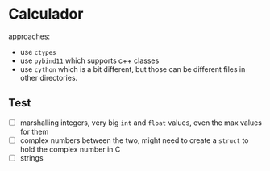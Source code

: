 # Calculador
approaches:
* use `ctypes`
* use `pybind11` which supports c++ classes
* use `cython` which is a bit different, but those can be different files in other directories.

## Test
- [ ] marshalling integers, very big `int` and `float` values, even the max values for them
- [ ] complex numbers between the two, might need to create a `struct` to hold the complex number in C
- [ ] strings
